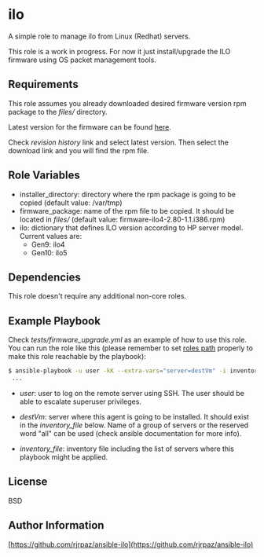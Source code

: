 ilo
=========

A simple role to manage ilo from Linux (Redhat) servers.

This role is a work in progress. For now it just install/upgrade the ILO firmware using OS packet management tools.

Requirements
------------

This role assumes you already downloaded desired firmware version rpm package to the *files/* directory.

Latest version for the firmware can be found [here](https://support.hpe.com/connect/s/softwaredetails?language=es&softwareId=MTX_84b8360ec9734362bab837f82b&tab=revisionHistory).

Check *revision history* link and select latest version. Then select the download link and you will find the rpm file.

Role Variables
--------------

- installer_directory: directory where the rpm package is going to be copied (default value: /var/tmp)
- firmware_package: name of the rpm file to be copied. It should be located in *files/* (default value: firmware-ilo4-2.80-1.1.i386.rpm)
- ilo: dictionary that defines ILO version according to HP server model. Current values are:
  - Gen9: ilo4
  - Gen10: ilo5

Dependencies
------------

This role doesn't require any additional non-core roles.

Example Playbook
----------------

Check *tests/firmware_upgrade.yml* as an example of how to use this role. You can run the role like this (please remember to set [roles path](https://docs.ansible.com/ansible/latest/reference_appendices/config.html#default-roles-path) properly to make this role reachable by the playbook):

```bash
$ ansible-playbook -u user -kK --extra-vars="server=destVm" -i inventory_file firmware_upgrade.yml
 ...
```

- *user*: user to log on the remote server using SSH. The user should be able to escalate superuser privileges.

- *destVm*: server where this agent is going to be installed. It should exist in the *inventory_file* below. Name of a group of servers or the reserved word "all" can be used (check ansible documentation for more info).

- *inventory_file*: inventory file including the list of servers where this playbook might be applied.

License
-------

BSD

Author Information
------------------

[https://github.com/rjrpaz/ansible-ilo](https://github.com/rjrpaz/ansible-ilo)
